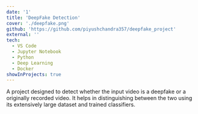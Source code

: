 ```yaml
---
date: '1'
title: 'DeepFake Detection'
cover: './deepfake.png'
github: 'https://github.com/piyushchandra357/deepfake_project'
external: ''
tech:
  - VS Code
  - Jupyter Notebook
  - Python
  - Deep Learning
  - Docker
showInProjects: true
---
```


A project designed to detect whether the input video is a deepfake or a originally recorded video.
It helps in distinguishing between the two using its extensively large dataset and trained classifiers. 